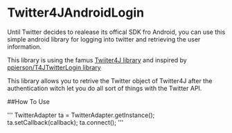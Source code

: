Twitter4JAndroidLogin
=====================

Until Twitter decides to realease its offical SDK fro Android, you can use this simple android library for logging into twitter and retrieving the user information.

This library is using the famus [Twiiter4J library](http://twitter4j.org/en/) and inspired by [ppierson/T4JTwitterLogin library](https://github.com/ppierson/T4JTwitterLogin)

This library allows you to retrive the Twitter object of Twitter4J after the authentication witch let you do all sort of things with the Twitter API.


##How To Use

'''
TwitterAdapter ta = TwitterAdapter.getInstance();
ta.setCallback(callback);
ta.connect();
'''
